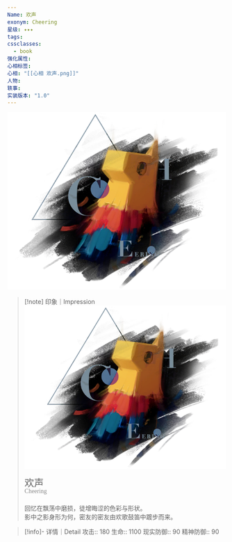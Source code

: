 ```yaml
---
Name: 欢声
exonym: Cheering
星级: ✦✦✦
tags: 
cssclasses:
  - book
强化属性: 
心相标签: 
心相: "[[心相 欢声.png]]"
人物: 
轶事: 
实装版本: "1.0"
---
```

![cover](assets/欢声｜Cheering.assets/心相%20欢声.png)

> [!note] 印象｜Impression
> ![心相 欢声|inlL|300](assets/欢声｜Cheering.assets/心相%20欢声.png)
> <p style="font-family: '家族宋', sans-serif; font-size: 22px; line-height: 0.75; text-indent: 0;">欢声<br><span style="font-family: serif; font-size: 14px; color: #888888;">Cheering</span></p>
> 
> 回忆在飘荡中磨损，徒增晦涩的色彩与形状。  
> 影中之影身形为何，密友的密友由欢歌鼓笛中踱步而来。

> [!info]- 详情｜Detail
> 攻击:: 180
> 生命:: 1100
> 现实防御:: 90
> 精神防御:: 90
